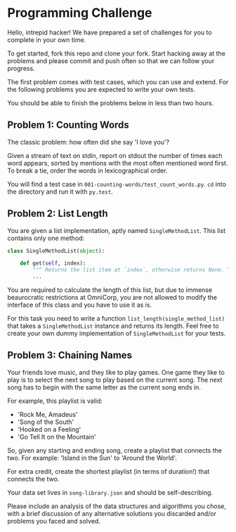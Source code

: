 # Programming Challenge

Hello, intrepid hacker! We have prepared a set of challenges for you to complete in your own time.

To get started, fork this repo and clone your fork. Start hacking away at the problems and please commit and push often so that we can follow your progress.

The first problem comes with test cases, which you can use and extend. For the following problems you are expected to write your own tests.

You should be able to finish the problems below in less than two hours.


## Problem 1: Counting Words

The classic problem: how often did she say 'I love you'?

Given a stream of text on stdin, report on stdout the number of times each word appears, sorted by mentions with the most often mentioned word first. To break a tie, order the words in lexicographical order.

You will find a test case in `001-counting-words/test_count_words.py`. `cd` into the directory and run it with `py.test`.


## Problem 2: List Length

You are given a list implementation, aptly named `SingleMethodList`. This list
contains only one method:

```python
class SingleMethodList(object):

    def get(self, index):
        """ Returns the list item at `index`, otherwise returns None. """
        ...
```

You are required to calculate the length of this list, but due to immense
beaurocratic restrictions at OmniCorp, you are not allowed to modify the interface
of this class and you have to use it as is.

For this task you need to write a function `list_length(single_method_list)` that takes
a `SingleMethodList` instance and returns its length. Feel free to create your
own dummy implementation of `SingleMethodList` for your tests.


## Problem 3: Chaining Names

Your friends love music, and they like to play games. One game they like to play is to select the next song to play based on the current song. The next song has to begin with the same letter as the current song ends in.

For example, this playlist is valid:

+ 'Rock Me, Amadeus'
+ 'Song of the South'
+ 'Hooked on a Feeling'
+ 'Go Tell It on the Mountain'

So, given any starting and ending song, create a playlist that connects the two. For example: 'Island in the Sun' to 'Around the World'.

For extra credit, create the shortest playlist (in terms of duration!) that connects the two.

Your data set lives in `song-library.json` and should be self-describing.

Please include an analysis of the data structures and algorithms you chose, with a brief discussion of any alternative solutions you discarded and/or problems you faced and solved.


